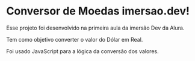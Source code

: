 # Conversor de Moedas imersao.dev!

Esse projeto foi desenvolvido na primeira aula da imersão Dev da Alura.

Tem como objetivo converter o valor do Dólar em Real.

Foi usado JavaScript para a lógica da conversão dos valores.
